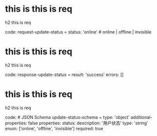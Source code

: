 # this is this is req

h2 this is req

code:
    request-update-status =
  status: 'online' # online | offline | invisible


# this is this is req

h2 this is req

code:
    response-update-status =
  result: 'success'
  errors: []


# this is this is req

h2 this is req

code:
    # JSON Schema
update-status-schema =
  type: 'object'
  additional-properties: false
  properties:
    status:
      description: '用户状态'
      type: 'string'
      enum: ['online', 'offline', 'invisible']
      required: true


